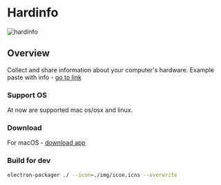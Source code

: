 # Hardinfo

![hardinfo](http://i.imgur.com/XkbgOeT.png)

## Overview

Collect and share information about your computer's hardware. Example paste with info - [go to link](https://paste.teknik.io/JDUPy)

### Support OS
At now are supported mac os/osx and linux. 

### Download
For macOS - [download app](https://github.com/foozzi/Hardinfo/releases/download/0.0.1/Hardinfo.app.zip)

### Build for dev
```sh
electron-packager ./ --icon=./img/icon.icns --overwrite
```
